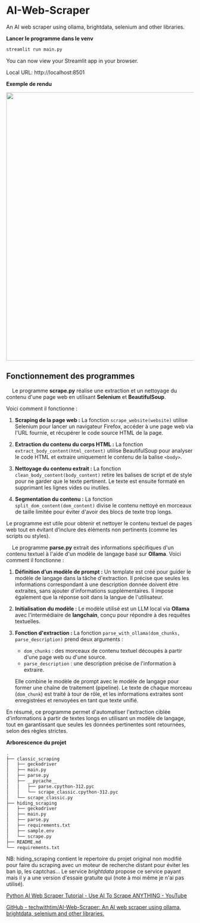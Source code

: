 # AI-Web-Scraper

An AI web scraper using ollama, brightdata, selenium and other libraries.

**Lancer le programme dans le venv**

```bash
streamlit run main.py
```

 You can now view your Streamlit app in your browser.

  Local URL: http://localhost:8501

**Exemple de rendu**

<img title="" src="file:///home/pi-project-admin/snap/marktext/9/.config/marktext/images/2024-10-06-17-19-44-image.png" alt="" width="720">

## Fonctionnement des programmes

    Le programme **scrape.py** réalise une extraction et un nettoyage du contenu d'une page web en utilisant **Selenium** et **BeautifulSoup**.

Voici comment il fonctionne :

1. **Scraping de la page web :** La fonction `scrape_website(website)` utilise Selenium pour lancer un navigateur Firefox, accéder à une page web via l'URL fournie, et récupérer le code source HTML de la page.

2. **Extraction du contenu du corps HTML :** La fonction `extract_body_content(html_content)` utilise BeautifulSoup pour analyser le code HTML et extraire uniquement le contenu de la balise `<body>`.

3. **Nettoyage du contenu extrait :** La fonction `clean_body_content(body_content)` retire les balises de script et de style pour ne garder que le texte pertinent. Le texte est ensuite formaté en supprimant les lignes vides ou inutiles.

4. **Segmentation du contenu :** La fonction `split_dom_content(dom_content)` divise le contenu nettoyé en morceaux de taille limitée pour éviter d'avoir des blocs de texte trop longs.

Le programme est utile pour obtenir et nettoyer le contenu textuel de pages web tout en évitant d’inclure des éléments non pertinents (comme les scripts ou styles).



    Le programme **parse.py** extrait des informations spécifiques d'un contenu textuel à l'aide d'un modèle de langage basé sur **Ollama**. Voici comment il fonctionne :

1. **Définition d’un modèle de prompt :** Un template est créé pour guider le modèle de langage dans la tâche d'extraction. Il précise que seules les informations correspondant à une description donnée doivent être extraites, sans ajouter d'informations supplémentaires. Il impose également que la réponse soit dans la langue de l'utilisateur.

2. **Initialisation du modèle :** Le modèle utilisé est un LLM local via **Ollama** avec l'intermédiaire de **langchain**, conçu pour répondre à des requêtes textuelles.

3. **Fonction d'extraction :** La fonction `parse_with_ollama(dom_chunks, parse_description)` prend deux arguments :
   
   - `dom_chunks` : des morceaux de contenu textuel découpés à partir d'une page web ou d'une source.
   - `parse_description` : une description précise de l'information à extraire.
   
   Elle combine le modèle de prompt avec le modèle de langage pour former une chaîne de traitement (pipeline). Le texte de chaque morceau (`dom_chunk`) est traité à tour de rôle, et les informations extraites sont enregistrées et renvoyées en tant que texte unifié.

En résumé, ce programme permet d'automatiser l'extraction ciblée d'informations à partir de textes longs en utilisant un modèle de langage, tout en garantissant que seules les données pertinentes sont retournées, selon des règles strictes.

**Arborescence du projet**

```bash
.
├── classic_scraping
│   ├── geckodriver
│   ├── main.py
│   ├── parse.py
│   ├── __pycache__
│   │   ├── parse.cpython-312.pyc
│   │   └── scrape_classic.cpython-312.pyc
│   └── scrape_classic.py
├── hiding_scraping 
│   ├── geckodriver
│   ├── main.py
│   ├── parse.py
│   ├── requirements.txt
│   ├── sample.env
│   └── scrape.py
├── README.md
└── requirements.txt
```

NB: hiding_scraping contient le repertoire du projet original non modifié pour faire du scraping avec un moteur de recherche distant pour éviter les ban ip, les captchas... Le service _brightdata_ propose ce service payant mais il y a une version d'essaie gratuite qui (note à moi même je n'ai pas utilisé).

[Python AI Web Scraper Tutorial - Use AI To Scrape ANYTHING - YouTube](https://www.youtube.com/watch?v=Oo8-nEuDBkk)

[GitHub - techwithtim/AI-Web-Scraper: An AI web scraper using ollama, brightdata, selenium and other libraries.](https://github.com/techwithtim/AI-Web-Scraper)

